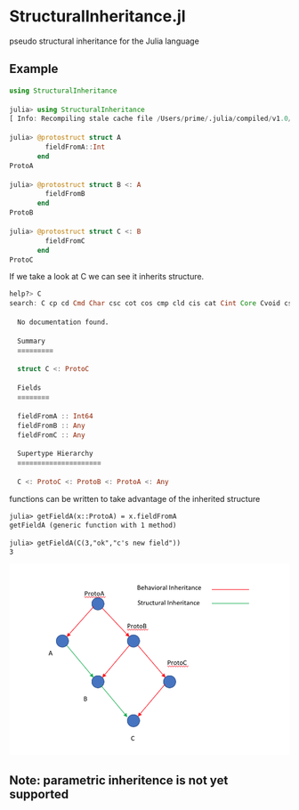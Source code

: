 # StructuralInheritance.jl
pseudo structural inheritance for the Julia language


## Example
```Julia
using StructuralInheritance

julia> using StructuralInheritance
[ Info: Recompiling stale cache file /Users/prime/.julia/compiled/v1.0/StructuralInheritance/Z6bEM.ji for StructuralInheritance [8444d97c-b5e1-11e8-1bb1-4d91caf0c934]

julia> @protostruct struct A
         fieldFromA::Int
       end
ProtoA

julia> @protostruct struct B <: A
         fieldFromB
       end
ProtoB

julia> @protostruct struct C <: B
         fieldFromC
       end
ProtoC
```

If we take a look at C we can see it inherits structure.

```Julia
help?> C
search: C cp cd Cmd Char csc cot cos cmp cld cis cat Cint Core Cvoid csch cscd coth cotd cosh cosd cosc copy conj chop ceil cbrt Cuint Colon Clong Cchar const ccall catch ctime count cospi

  No documentation found.

  Summary
  ≡≡≡≡≡≡≡≡≡

  struct C <: ProtoC

  Fields
  ≡≡≡≡≡≡≡≡

  fieldFromA :: Int64
  fieldFromB :: Any
  fieldFromC :: Any

  Supertype Hierarchy
  ≡≡≡≡≡≡≡≡≡≡≡≡≡≡≡≡≡≡≡≡≡

  C <: ProtoC <: ProtoB <: ProtoA <: Any
```
functions can be written to take advantage of the inherited structure

```
julia> getFieldA(x::ProtoA) = x.fieldFromA
getFieldA (generic function with 1 method)

julia> getFieldA(C(3,"ok","c's new field"))
3
```

![Eaxmple structural inheritence diagram](InheritenceExampleDiagram.png)

## Note: parametric inheritence is not yet supported
